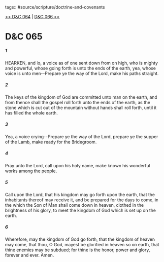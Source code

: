 tags:: #source/scripture/doctrine-and-covenants

[<< D&C 064](source/scripture/doctrine-and-covenants/D&C_064.md) | [D&C 066 >>](source/scripture/doctrine-and-covenants/D&C_066.md)

# D&C 065

##### 1

HEARKEN, and lo, a voice as of one sent down from on high, who is mighty and powerful, whose going forth is unto the ends of the earth, yea, whose voice is unto men--Prepare ye the way of the Lord, make his paths straight.

##### 2

The keys of the kingdom of God are committed unto man on the earth, and from thence shall the gospel roll forth unto the ends of the earth, as the stone which is cut out of the mountain without hands shall roll forth, until it has filled the whole earth.

##### 3

Yea, a voice crying--Prepare ye the way of the Lord, prepare ye the supper of the Lamb, make ready for the Bridegroom.

##### 4

Pray unto the Lord, call upon his holy name, make known his wonderful works among the people.

##### 5

Call upon the Lord, that his kingdom may go forth upon the earth, that the inhabitants thereof may receive it, and be prepared for the days to come, in the which the Son of Man shall come down in heaven, clothed in the brightness of his glory, to meet the kingdom of God which is set up on the earth.

##### 6

Wherefore, may the kingdom of God go forth, that the kingdom of heaven may come, that thou, O God, mayest be glorified in heaven so on earth, that thine enemies may be subdued; for thine is the honor, power and glory, forever and ever. Amen.

